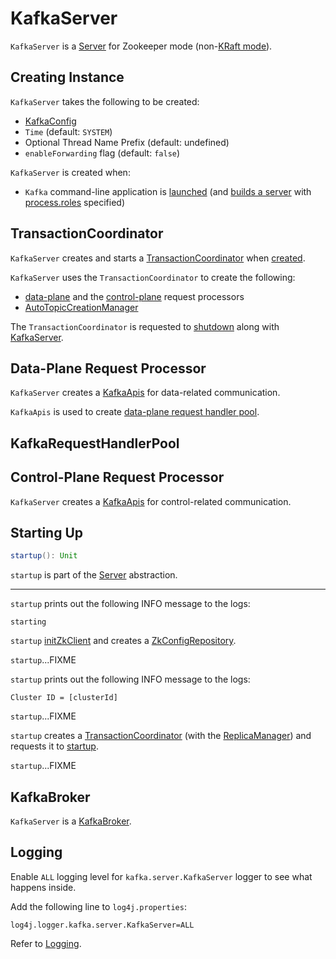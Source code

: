 # KafkaServer

`KafkaServer` is a [Server](../Server.md) for Zookeeper mode (non-[KRaft mode](../raft/index.md)).

## Creating Instance

`KafkaServer` takes the following to be created:

* <span id="config"> [KafkaConfig](../KafkaConfig.md)
* <span id="time"> `Time` (default: `SYSTEM`)
* <span id="threadNamePrefix"> Optional Thread Name Prefix (default: undefined)
* <span id="enableForwarding"> `enableForwarding` flag (default: `false`)

`KafkaServer` is created when:

* `Kafka` command-line application is [launched](../Kafka.md#main) (and [builds a server](../Kafka.md#buildServer) with [process.roles](../KafkaConfig.md#processRoles) specified)

## <span id="transactionCoordinator"> TransactionCoordinator

`KafkaServer` creates and starts a [TransactionCoordinator](../transactions/TransactionCoordinator.md) when [created](#creating-instance).

`KafkaServer` uses the `TransactionCoordinator` to create the following:

* [data-plane](#dataPlaneRequestProcessor) and the [control-plane](#controlPlaneRequestProcessor) request processors
* [AutoTopicCreationManager](../AutoTopicCreationManager.md)

The `TransactionCoordinator` is requested to [shutdown](../transactions/TransactionCoordinator.md#shutdown) along with [KafkaServer](#shutdown).

## <span id="dataPlaneRequestProcessor"> Data-Plane Request Processor

`KafkaServer` creates a [KafkaApis](../KafkaApis.md) for data-related communication.

`KafkaApis` is used to create [data-plane request handler pool](#dataPlaneRequestHandlerPool).

## <span id="dataPlaneRequestHandlerPool"> KafkaRequestHandlerPool

## <span id="controlPlaneRequestProcessor"> Control-Plane Request Processor

`KafkaServer` creates a [KafkaApis](../KafkaApis.md) for control-related communication.

## <span id="startup"> Starting Up

```scala
startup(): Unit
```

`startup` is part of the [Server](../Server.md#startup) abstraction.

---

`startup` prints out the following INFO message to the logs:

```text
starting
```

`startup` [initZkClient](#initZkClient) and creates a [ZkConfigRepository](#configRepository).

`startup`...FIXME

`startup` prints out the following INFO message to the logs:

```text
Cluster ID = [clusterId]
```

`startup`...FIXME

`startup` creates a [TransactionCoordinator](#transactionCoordinator) (with the [ReplicaManager](#replicaManager)) and requests it to [startup](../transactions/TransactionCoordinator.md#startup).

`startup`...FIXME

## <span id="KafkaBroker"> KafkaBroker

`KafkaServer` is a [KafkaBroker](KafkaBroker.md).

## Logging

Enable `ALL` logging level for `kafka.server.KafkaServer` logger to see what happens inside.

Add the following line to `log4j.properties`:

```text
log4j.logger.kafka.server.KafkaServer=ALL
```

Refer to [Logging](../logging.md).
